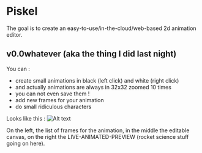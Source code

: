 Piskel
======

The goal is to create an easy-to-use/in-the-cloud/web-based 2d animation editor. 

v0.0whatever (aka the thing I did last night)
------------------------------------
You can :
* create small animations in black (left click) and white (right click)
* and actually animations are always in 32x32 zoomed 10 times
* you can not even save them ! 
* add new frames for your animation
* do small ridiculous characters

Looks like this : 
![Alt text](https://dl.dropbox.com/u/17803671/screen_piskel.png "Optional title")

On the left, the list of frames for the animation, in the middle the editable canvas, on the right the LIVE-ANIMATED-PREVIEW (rocket science stuff going on here).
